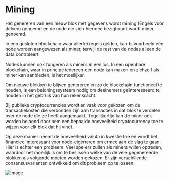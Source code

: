 # Mining

Het genereren van een nieuw blok met gegevens wordt mining (Engels voor delven) genoemd en de node die zich hiermee bezighoudt wordt miner genoemd.

In een gesloten blockchain waar allerlei regels gelden, kan bijvoorbeeld één node worden aangewezen als miner, terwijl de rest van de nodes alleen de data controleert.

Nodes kunnen ook fungeren als miners in een lus. In een openbare blockchain, waar in principe iedereen een node kan maken en zichzelf als miner kan aanbieden, is het moeilijker.

Om nieuwe blokken te blijven genereren en zo de blockchain functioneel te houden, is een beloningssysteem nodig om deelnemers geïnteresseerd te houden in het gebruik van hun rekenkracht.

Bij publieke cryptocurrencies wordt er vaak voor gekozen om de transactiekosten die verbonden zijn aan transacties in dat blok te verdelen over de node die ze heeft aangemaakt. Tegelijkertijd kan de miner ook worden beloond door hem een bepaalde hoeveelheid cryptocurrency toe te wijzen voor elk blok dat hij vindt.

Op deze manier neemt de hoeveelheid  valuta in kwestie toe en wordt het  financieel interessant voor node-eigenaren om ermee aan de slag te gaan. Hier is echter een probleem. Veel spelers zullen als miners willen optreden, waardoor het moeilijk is om te beslissen welke van de vele gegenereerde blokken  als volgende moeten worden gekozen. Er zijn verschillende consensusvarianten ontwikkeld om dit probleem op te lossen.

![image](https://d1jnx9ba8s6j9r.cloudfront.net/blog/wp-content/uploads/2019/03/mining-pool-blockchain-mining-edureka.png)